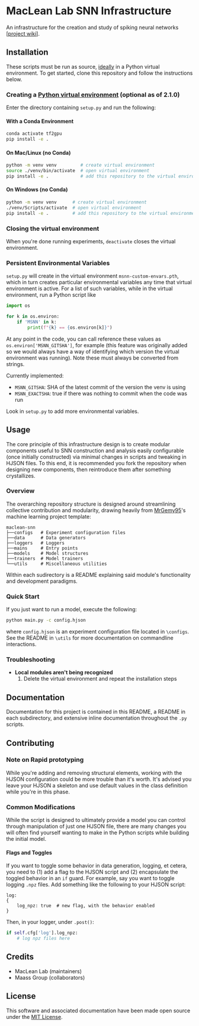 # MacLean Lab SNN Infrastructure
An infrastructure for the creation and study of spiking neural networks
[[project wiki]](https://github.com/MacLeanLabUChi/snn-wiki/wiki).


## Installation
These scripts must be run as source,
[ideally](https://www.tensorflow.org/install/pip#2.-create-a-virtual-environment-recommended) in a Python virtual
environment. To get started, clone this repository and follow the instructions below.

### Creating a [Python virtual environment](docs.python.org/3/tutorial/venv) (optional as of 2.1.0)
Enter the directory containing `setup.py` and run the following:

#### With a Conda Environment
```bash
conda activate tf2gpu
pip install -e .
```

#### On Mac/Linux (no Conda)
```bash
python -m venv venv         # create virtual environment
source ./venv/bin/activate  # open virtual environment
pip install -e .            # add this repository to the virtual environment
```

#### On Windows (no Conda)
```bash
python -m venv venv      # create virtual environment
./venv/Scripts/activate  # open virtual environment
pip install -e .         # add this repository to the virtual environment
```

### Closing the virtual environment
When you're done running experiments, `deactivate` closes the virtual environment.

### Persistent Environmental Variables
`setup.py` will create in the virtual environment `msnn-custom-envars.pth`,
which in turn creates particular environmental variables any time that
virtual environment is active. For a list of such variables, while in the
virtual environment, run a Python script like

```Python
import os

for k in os.environ:
    if 'MSNN' in k:
        print(f"{k} == {os.environ[k]}")
```

At any point in the code, you can call reference these values as
`os.environ['MSNN_GITSHA']`, for example (this feature was originally added so
we would always have a way of identifying which version the virtual
environment was running). Note these must always be converted from strings.

Currently implemented:
- `MSNN_GITSHA`: SHA of the latest commit of the version the venv is using
- `MSNN_EXACTSHA`: true if there was nothing to commit when the code was run

Look in `setup.py` to add more environmental variables.


## Usage
The core principle of this infrastructure design is to create modular components useful to SNN construction and
analysis easily configurable (once initially constructed) via minimal changes in scripts and tweaking in HJSON files.
To this end, it is recommended you fork the repository when designing new components, then reintroduce them after
something crystallizes.

### Overview
The overarching repository structure is designed around streamlining collective contribution and modularity, drawing
heavily from [MrGemy95](https://github.com/MrGemy95/Tensorflow-Project-Template)'s machine learning project template:

```
maclean-snn
├──configs   # Experiment configuration files
├──data      # Data generators
├──loggers   # Loggers
├──mains     # Entry points
├──models    # Model structures
├──trainers  # Model trainers
└──utils     # Miscellaneous utilities
```

Within each sudirectory is a README explaining said module's functionality and development paradigms.

### Quick Start
If you just want to run a model, execute the following:

```bash
python main.py -c config.hjson
```

where `config.hjson` is an experiment configuration file located in `\configs`. See the README in `\utils` for more
documentation on commandline interactions.

### Troubleshooting
- **Local modules aren't being recognized**
  1. Delete the virtual environment and repeat the installation steps


## Documentation
Documentation for this project is contained in this README, a README in each subdirectory, and extensive inline
documentation throughout the `.py` scripts.


## Contributing

### Note on Rapid prototyping
While you're adding and removing structural elements, working with the HJSON
configuration could be more trouble than it's worth. It's advised you leave
your HJSON a skeleton and use default values in the class definition while
you're in this phase.

### Common Modifications
While the script is designed to ultimately provide a model you can control through manipulation of just one HJSON
file, there are many changes you will often find yourself wanting to make in the Python scripts while building the
initial model.

#### Flags and Toggles
If you want to toggle some behavior in data generation, logging, et cetera, you need to (1) add a flag to the HJSON
script and (2) encapsulate the toggled behavior in an `if` guard. For example, say you want to toggle logging `.npz`
files. Add something like the following to your HJSON script:

```
log:
{
    log_npz: true  # new flag, with the behavior enabled
}
```

Then, in your logger, under `.post()`:

```python
if self.cfg['log'].log_npz:
    # log npz files here
```

## Credits
- MacLean Lab (maintainers)
- Maass Group (collaborators)


## License
This software and associated documentation have been made open source under the
[MIT License](https://opensource.org/licenses/MIT).
